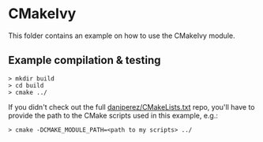 CMakeIvy
========

This folder contains an example on how to use the CMakeIvy module.

Example compilation & testing
-----------------------------

```shell
> mkdir build
> cd build
> cmake ../
```

If you didn't check out the full [daniperez/CMakeLists.txt](https://github.com/daniperez/CMakeLists.txt)
repo, you'll have to provide the path to the CMake scripts used in this example, e.g.:

```shell
> cmake -DCMAKE_MODULE_PATH=<path to my scripts> ../
```

